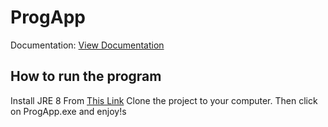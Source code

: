 # ProgApp

Documentation: [View Documentation](https://drive.google.com/file/d/1CiBS-bcraa72N8jZ6JVsgtNinKKp4WOv/view?usp=sharing)

## How to run the program
Install JRE 8 From [This Link](https://drive.google.com/file/d/1kQuwLSsBNDN8UTtL6jrW7t42ph1th_rD/view?usp=sharing)
Clone the project to your computer. Then click on ProgApp.exe and enjoy!s